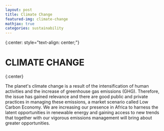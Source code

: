 ```yaml
---
layout: post
title: Climate Change
featured-img: climate-change
mathjax: true
categories: sustainability
---
```

{:center: style="text-align: center;"}

# **CLIMATE** CHANGE
{:center}

The planet's climate change is a result of the intensification of human activities and the increase of greenhouse gas emissions (GHG). Therefore, the issue has gained relevance and there are good public and private practices in managing these emissions, a market scenario called Low Carbon Economy. We are increasing our presence in Africa to harness the latent opportunities in renewable energy and gaining access to new trends that together with our vigorous emissions management will bring about greater opportunities.

